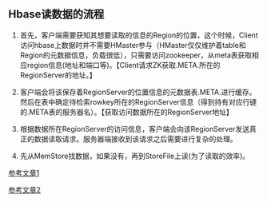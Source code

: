 ## Hbase读数据的流程

1. 首先，客户端需要获知其想要读取的信息的Region的位置，这个时候，Client访问hbase上数据时并不需要HMaster参与（HMaster仅仅维护着table和Region的元数据信息，负载很低），只需要访问zookeeper，从meta表获取相应region信息(地址和端口等)。【Client请求ZK获取.META.所在的RegionServer的地址。】

2. 客户端会将该保存着RegionServer的位置信息的元数据表.META.进行缓存。然后在表中确定待检索rowkey所在的RegionServer信息（得到持有对应行键的.META表的服务器名）。【获取访问数据所在的RegionServer地址】

3. 根据数据所在RegionServer的访问信息，客户端会向该RegionServer发送真正的数据读取请求。服务器端接收到该请求之后需要进行复杂的处理。

4. 先从MemStore找数据，如果没有，再到StoreFile上读(为了读取的效率)。



[参考文章1](<https://blog.csdn.net/HaixWang/article/details/79520141#%E8%AF%BB%E6%B5%81%E7%A8%8B%E6%A6%82%E8%A7%88>)

[参考文章2](<http://hbasefly.com/2016/12/21/hbase-getorscan/?rkfcfo=fy6gy1>)